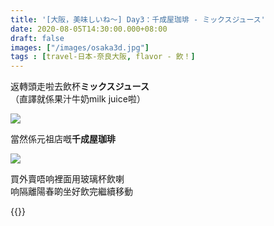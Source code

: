```yaml
---
title: '[大阪，美味しいね～] Day3：千成屋珈琲 - ミックスジュース'
date: 2020-08-05T14:30:00.000+08:00
draft: false
images: ["/images/osaka3d.jpg"]
tags : [travel-日本-奈良大阪, flavor - 飲！]
---
```


返轉頭走啦去飲杯**ミックスジュース**  
（直譯就係果汁牛奶milk juice啦）

![](/images/osaka3d.jpg)

當然係元祖店嘅**千成屋珈琲**  

![](/images/osaka3d1.jpg)

買外賣唔响裡面用玻璃杯飲喇  
响隔離陽春啲坐好飲完繼續移動

{{<osaka>}}
